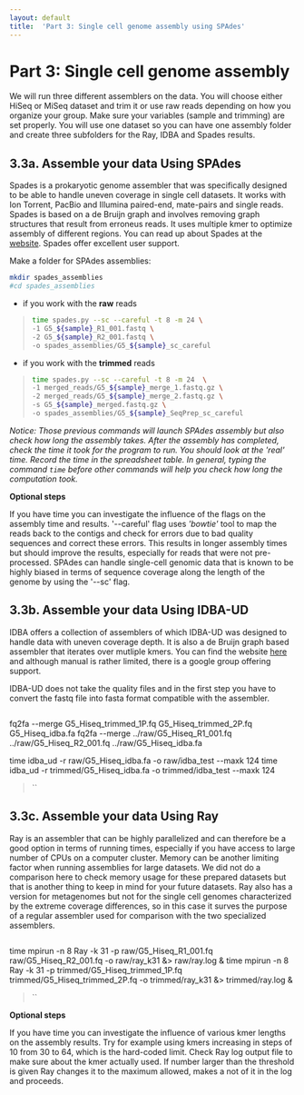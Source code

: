 ```yaml
---
layout: default
title:  'Part 3: Single cell genome assembly using SPAdes'
---
```


# Part 3: Single cell genome assembly

We will run three different assemblers on the data. You will choose either HiSeq or MiSeq dataset and trim it or use raw reads depending on how you organize your group. Make sure your variables (sample and trimming) are set properly. You will use one dataset so you can have one assembly folder and create three subfolders for the Ray, IDBA and Spades results. 

## 3.3a. Assemble your data Using SPAdes

Spades is a prokaryotic genome assembler that was specifically designed to be able to handle uneven coverage in single cell datasets. It works with Ion Torrent, PacBio and Illumina paired-end, mate-pairs and single reads. Spades is based on a de Bruijn graph and involves removing graph structures that result from erroneus reads. It uses multiple kmer to optimize assembly of different regions. You can read up about Spades at the [website](http://bioinf.spbau.ru/spades). Spades offer excellent user support.

Make a folder for SPAdes assemblies: 

```sh
mkdir spades_assemblies
#cd spades_assemblies
```

* if you work with the **raw** reads  
>```sh
>time spades.py --sc --careful -t 8 -m 24 \
>-1 G5_${sample}_R1_001.fastq \
>-2 G5_${sample}_R2_001.fastq \
>-o spades_assemblies/G5_${sample}_sc_careful
>```

* if you work with the **trimmed** reads  
>```sh
>time spades.py --sc --careful -t 8 -m 24  \
>-1 merged_reads/G5_${sample}_merge_1.fastq.gz \
>-2 merged_reads/G5_${sample}_merge_2.fastq.gz \
>-s G5_${sample}_merged.fastq.gz \
>-o spades_assemblies/G5_${sample}_SeqPrep_sc_careful
>```


*Notice: Those previous commands will launch SPAdes assembly but also check how long the assembly takes. After the assembly has completed, check the time it took for the program to run. You should look at the 'real' time. 
Record the time in the spreadsheet table.
In general, typing the command ```time``` before other commands will help you check how long the computation took.*

**Optional steps** 

If you have time you can investigate the influence of the flags on the assembly time and results. '--careful' flag uses *'bowtie'* tool to map the reads back to the contigs and check for errors due to bad quality sequences and correct these errors. This results in longer assembly times but should improve the results, especially for reads that were not pre-processed. SPAdes can handle single-cell genomic data that is known to be highly biased in terms of sequence coverage along the length of the genome by using the '--sc' flag.


## 3.3b. Assemble your data Using IDBA-UD

IDBA offers a collection of assemblers of which IDBA-UD was designed to handle data with uneven coverage depth. It is also a de Bruijn graph based assembler that iterates over mutliple kmers. You can find the website [here](http://i.cs.hku.hk/~alse/hkubrg/projects/idba_ud/) and although manual is rather limited, there is a google group offering support. 

IDBA-UD does not take the quality files and in the first step you have to convert the fastq file into fasta format compatible with the assembler.

>```sh
fq2fa --merge G5_Hiseq_trimmed_1P.fq G5_Hiseq_trimmed_2P.fq G5_Hiseq_idba.fa
fq2fa --merge ../raw/G5_Hiseq_R1_001.fq ../raw/G5_Hiseq_R2_001.fq ../raw/G5_Hiseq_idba.fa

time idba_ud -r raw/G5_Hiseq_idba.fa -o raw/idba_test --maxk 124 
time idba_ud -r trimmed/G5_Hiseq_idba.fa -o trimmed/idba_test --maxk 124
>``

## 3.3c. Assemble your data Using Ray

Ray is an assembler that can be highly parallelized and can therefore be a good option in terms of running times, especially if you have access to large number of CPUs on a computer cluster. Memory can be another limiting factor when running assemblies for large datasets. We did not do a comparison here to check memory usage for these prepared datasets but that is another thing to keep in mind for your future datasets. Ray also has a version for metagenomes but not for the single cell genomes characterized by the extreme coverage differences, so in this case it surves the purpose of a regular assembler used for comparison with the two specialized assemblers.


>```sh
time mpirun -n 8 Ray -k 31 -p raw/G5_Hiseq_R1_001.fq raw/G5_Hiseq_R2_001.fq -o raw/ray_k31 &> raw/ray.log & 
time mpirun -n 8 Ray -k 31 -p trimmed/G5_Hiseq_trimmed_1P.fq trimmed/G5_Hiseq_trimmed_2P.fq -o trimmed/ray_k31 &> trimmed/ray.log & 

>``


**Optional steps** 

If you have time you can investigate the influence of various kmer lengths on the assembly results. Try for example using kmers increasing in steps of 10 from 30 to 64, which is the hard-coded limit. Check Ray log output file to make sure about the kmer actually used. If number larger than the threshold is given Ray changes it to the maximum allowed, makes a not of it in the log and proceeds. 













